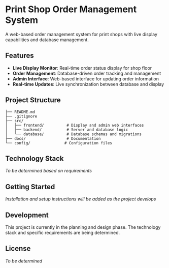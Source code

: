# Print Shop Order Management System

A web-based order management system for print shops with live display capabilities and database management.

## Features

- **Live Display Monitor**: Real-time order status display for shop floor
- **Order Management**: Database-driven order tracking and management
- **Admin Interface**: Web-based interface for updating order information
- **Real-time Updates**: Live synchronization between database and display

## Project Structure

```
├── README.md
├── .gitignore
├── src/
│   ├── frontend/          # Display and admin web interfaces
│   ├── backend/           # Server and database logic
│   └── database/          # Database schemas and migrations
├── docs/                  # Documentation
└── config/               # Configuration files
```

## Technology Stack

*To be determined based on requirements*

## Getting Started

*Installation and setup instructions will be added as the project develops*

## Development

This project is currently in the planning and design phase. The technology stack and specific requirements are being determined.

## License

*To be determined*
